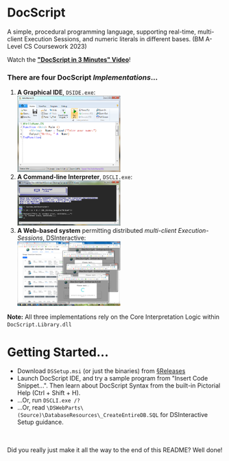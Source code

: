 ﻿# DocScript
A simple, procedural programming language, supporting real-time, multi-client Execution Sessions, and numeric literals in different bases. (BM A-Level CS Coursework 2023)  
  
Watch the [**"DocScript in 3 Minutes" Video**](https://www.youtube.com/watch?v=ybl5pVSJOOk)!<br/>


### There are four DocScript *Implementations*...
1. **A Graphical IDE**, `DSIDE.exe`:
	<br/><img src="https://github.com/BenMullan/DocScript/blob/master/_Resources/Documentation/DSIDE_Demo.png?raw=true" height="50%" width="50%" /><br/>
2. **A Command-line Interpreter**, `DSCLI.exe`:
	<br/><img src="https://github.com/BenMullan/DocScript/blob/master/_Resources/Documentation/DSCLI_Demo.png?raw=true" height="50%" width="50%" /><br/>
3. **A Web-based system** permitting distributed *multi-client Execution-Sessions*, DSInteractive:
	<br/><img src="https://github.com/BenMullan/DocScript/blob/master/_Resources/Documentation/DSInteractive_Demo.png?raw=true" height="50%" width="50%" /><br/>

**Note:** All three implementations rely on the Core Interpretation Logic within `DocScript.Library.dll`


# Getting Started...
- Download `DSSetup.msi` (or just the binaries) from [§Releases](https://github.com/BenMullan/DocScript/releases)
- Launch DocScript IDE, and try a sample program from "Insert Code Snippet...". Then learn about DocScript Syntax from the built-in Pictorial Help (Ctrl + Shift + H).
- ...Or, run `DSCLI.exe /?`
- ...Or, read `\DSWebParts\(Source)\DatabaseResources\_CreateEntireDB.SQL` for DSInteractive Setup guidance.

<br/><br/>Did you really just make it all the way to the end of this README? Well done!